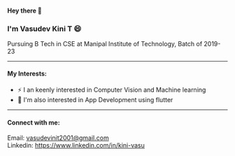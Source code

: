 #### Hey there 👋

### I'm Vasudev Kini T 😄
Pursuing B Tech in CSE at Manipal Institute of Technology, Batch of 2019-23 

----
#### My Interests:

- ⚡ I an keenly interested in Computer Vision and Machine learning 
- 🌱 I'm also interested in App Development using flutter

----
#### Connect with me:
Email: vasudevinit2001@gmail.com \
Linkedin: https://www.linkedin.com/in/kini-vasu




<!--
### Hi there 👋
**kinivasu/kinivasu** is a ✨ _special_ ✨ repository because its `README.md` (this file) appears on your GitHub profile.

Here are some ideas to get you started:

- 🔭 I’m currently working on ...
- 🌱 I’m currently learning ...
- 👯 I’m looking to collaborate on ...
- 🤔 I’m looking for help with ...
- 💬 Ask me about ...
- 📫 How to reach me: ...
- 😄 Pronouns: ...
- ⚡ Fun fact: ...
-->
